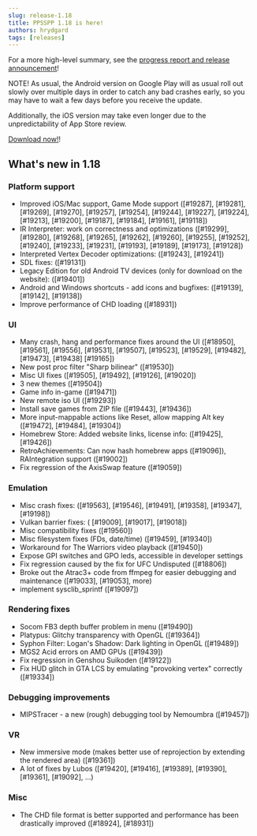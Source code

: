 ```yaml
---
slug: release-1.18
title: PPSSPP 1.18 is here!
authors: hrydgard
tags: [releases]
---
```


For a more high-level summary, see the [progress report and release announcement](/blog/1-18-release-announcement)!

NOTE! As usual, the Android version on Google Play will as usual roll out slowly over multiple days in order to catch any bad crashes early, so you may have to wait a few days before you receive the update.

Additionally, the iOS version may take even longer due to the unpredictability of App Store review.

[Download now!](/download)!

## What's new in 1.18

### Platform support

- Improved iOS/Mac support, Game Mode support ([#19287], [#19281], [#19269], [#19270], [#19257], [#19254], [#19244], [#19227], [#19224], [#19213], [#19200], [#19187], [#19184], [#19161], [#19118])
- IR Interpreter: work on correctness and optimizations ([#19299], [#19280], [#19268], [#19265], [#19262], [#19260], [#19255], [#19252], [#19240], [#19233], [#19231], [#19193], [#19189], [#19173], [#19128])
- Interpreted Vertex Decoder optimizations:  ([#19243], [#19241])
- SDL fixes: ([#19131])
- Legacy Edition for old Android TV devices (only for download on the website): ([#19401])
- Android and Windows shortcuts - add icons and bugfixes: ([#19139], [#19142], [#19138])
- Improve performance of CHD loading ([#18931])

### UI

- Many crash, hang and performance fixes around the UI ([#18950], [#19561], [#19556], [#19531], [#19507], [#19523], [#19529], [#19482], [#19473], [#19438] [#19165])
- New post proc filter "Sharp bilinear" ([#19530])
- Misc UI fixes ([#19505], [#19492], [#19126], [#19020])
- 3 new themes ([#19504])
- Game info in-game ([#19471])
- New remote iso UI ([#19293])
- Install save games from ZIP file ([#19443], [#19436])
- More input-mappable actions like Reset, allow mapping Alt key ([#19472], [#19484], [#19304])
- Homebrew Store: Added website links, license info: ([#19425], [#19426])
- RetroAchievements: Can now hash homebrew apps ([#19096]), RAIntegration support ([#19002])
- Fix regression of the AxisSwap feature ([#19059])

### Emulation

- Misc crash fixes: ([#19563], [#19546], [#19491], [#19358], [#19347], [#19198])
- Vulkan barrier fixes: ( [#19009], [#19017], [#19018])
- Misc compatibility fixes ([#19560])
- Misc filesystem fixes (FDs, date/time) ([#19459], [#19340])
- Workaround for The Warriors video playback ([#19450])
- Expose GPI switches and GPO leds, accessible in developer settings
- Fix regression caused by the fix for UFC Undisputed ([#18806])
- Broke out the Atrac3+ code from ffmpeg for easier debugging and maintenance ([#19033], [#19053], more)
- implement sysclib_sprintf ([#19097])

### Rendering fixes

- Socom FB3 depth buffer problem in menu ([#19490])
- Platypus: Glitchy transparency with OpenGL ([#19364])
- Syphon Filter: Logan's Shadow: Dark lighting in OpenGL ([#19489])
- MGS2 Acid errors on AMD GPUs ([#19439])
- Fix regression in Genshou Suikoden ([#19122])
- Fix HUD glitch in GTA LCS by emulating "provoking vertex" correctly ([#19334])

### Debugging improvements

- MIPSTracer - a new (rough) debugging tool by Nemoumbra ([#19457])

### VR

- New immersive mode (makes better use of reprojection by extending the rendered area) ([#19361])
- A lot of fixes by Lubos ([#19420], [#19416], [#19389], [#19390], [#19361], [#19092], ...)

### Misc

- The CHD file format is better supported and performance has been drastically improved ([#18924], [#18931])
